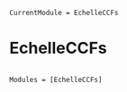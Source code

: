 ```@meta
CurrentModule = EchelleCCFs
```

# EchelleCCFs

```@index
```

```@autodocs
Modules = [EchelleCCFs]
```
